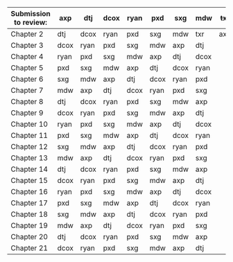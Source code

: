 | Submission to review: | axp | dtj | dcox | ryan | pxd | sxg | mdw | ~~txr~~ | meeting lead |
|-----------------------|-----|-----|------|------|-----|-----|-----|-----|------|
| Chapter 2             | dtj | dcox | ryan | pxd | sxg | mdw | txr | axp |  axp |
| Chapter 3             | dcox | ryan | pxd | sxg | mdw | axp | dtj |     |  dtj |
| Chapter 4             | ryan | pxd | sxg | mdw | axp | dtj | dcox |     | dcox |
| Chapter 5             | pxd | sxg | mdw | axp | dtj | dcox | ryan |     | ryan |
| Chapter 6             | sxg | mdw | axp | dtj | dcox | ryan | pxd |     |  pxd |
| Chapter 7             | mdw | axp | dtj | dcox | ryan | pxd | sxg |     |  sxg |
| Chapter 8             | dtj | dcox | ryan | pxd | sxg | mdw | axp |     |  mdw |
| Chapter 9             | dcox | ryan | pxd | sxg | mdw | axp | dtj |     |  axp |
| Chapter 10            | ryan | pxd | sxg | mdw | axp | dtj | dcox |     |  dtj |
| Chapter 11            | pxd | sxg | mdw | axp | dtj | dcox | ryan |     | dcox |
| Chapter 12            | sxg | mdw | axp | dtj | dcox | ryan | pxd |     | ryan |
| Chapter 13            | mdw | axp | dtj | dcox | ryan | pxd | sxg |     |  pxd |
| Chapter 14            | dtj | dcox | ryan | pxd | sxg | mdw | axp |     |  sxg |
| Chapter 15            | dcox | ryan | pxd | sxg | mdw | axp | dtj |     |  mdw |
| Chapter 16            | ryan | pxd | sxg | mdw | axp | dtj | dcox |     |  axp |
| Chapter 17            | pxd | sxg | mdw | axp | dtj | dcox | ryan |     |  dtj |
| Chapter 18            | sxg | mdw | axp | dtj | dcox | ryan | pxd |     | dcox |
| Chapter 19            | mdw | axp | dtj | dcox | ryan | pxd | sxg |     | ryan |
| Chapter 20            | dtj | dcox | ryan | pxd | sxg | mdw | axp |     |  pxd |
| Chapter 21            | dcox | ryan | pxd | sxg | mdw | axp | dtj |     |  sxg |

